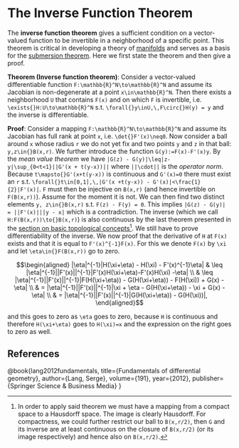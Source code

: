 # The Inverse Function Theorem

The **inverse function theorem** gives a sufficient condition on a vector-valued function to be invertible in a neighborhood of a specific point. This theorem is critical in developing a theory of [manifolds](manifolds.md) and serves as a basis for the [submersion theorem](submersion_theorem.md). Here we first state the theorem and then give a proof.

__Theorem (Inverse function theorem)__: Consider a vector-valued differentiable function ``F:\mathbb{R}^N\to\mathbb{R}^N`` and assume its Jacobian is non-degenerate at a point ``x\in\mathbb{R}^N``. Then there exists a neighborhood ``U`` that contains ``F(x)`` and on which ``F`` is invertible, i.e. ``\exists{}H:U\to\mathbb{R}^N`` s.t. ``\forall{}y\inU,\,F\circ{}H(y) = y`` and the inverse is differentiable.

__Proof__: Consider a mapping ``F:\mathbb{R}^N\to\mathbb{R}^N`` and assume its Jacobian has full rank at point ``x``, i.e. ``\det{}F'(x)\neq0``. Now consider a ball around ``x`` whose radius ``r`` we do not yet fix and two points ``y`` and ``z`` in that ball: ``y,z\in{}B(x,r)``. We further introduce the function ``G(y):=F(x)-F'(x)y``. By the *mean value theorem* we have ``|G(z) - G(y)|\leq|z-y|\sup_{0<t<1}||G'(x + t(y-x))||`` where ``||\cdot||`` is the *operator norm*. Because ``t\mapsto{}G'(x+t(y-x))`` is continuous and ``G'(x)=0`` there must exist an ``r`` s.t. ``\forall{}t\in[0,1],\,|G'(x +t(y-x)) - G'(x)|<\frac{1}{2}|F'(x)|``. ``F`` must then be injective on ``B(x,r)`` (and hence invertible on ``F(B(x,r))``). Assume for the moment it is not. We can then find two distinct elements ``y, z\in{}B(x,r)`` s.t. ``F(z) - F(y) = 0``. This implies ``|G(z) - G(y)| = ||F'(x)|||y - x|`` which is a contradiction.  The inverse (which we call ``H:F(B(x,r))\to{}B(x,r)``) is also continuous by the last theorem presented in the [section on basic topological concepts](basic_topology.md)[^1]. We still have to prove differentiability of the inverse. We now proof that the derivative of ``H`` at ``F(x)`` exists and that it is equal to ``F'(x)^{-1}F(x)``. For this we denote ``F(x)`` by ``\xi`` and let ``\eta\in{}F(B(x,r))`` go to zero.
```math
\begin{aligned}
    |\eta|^{-1}|H(\xi+\eta) - H(\xi) - F'(x)^{-1}\eta| & \leq |\eta|^{-1}||F'(x)||^{-1}|F'(x)H(\xi+\eta)-F'(x)H(\xi) -\eta| \\
                                            & \leq |\eta|^{-1}||F'(x)||^{-1}|F(H(\xi+\eta)) - G(H(\xi+\eta)) - F(H(\xi)) + G(x) - \eta| \\
                                            & = |\eta|^{-1}||F'(x)||^{-1}|\xi + \eta - G(H(\xi+\eta)) - \xi + G(x) - \eta| \\ 
                                            & = |\eta|^{-1}||F'(x)||^{-1}|G(H(\xi+\eta)) - G(H(\xi))|,
\end{aligned}
```
and this goes to zero as ``\eta`` goes to zero, because ``H`` is continuous and therefore ``H(\xi+\eta)`` goes to ``H(\xi)=x`` and the expression on the right goes to zero as well.

[^1]: In order to apply said theorem we must have a mapping from a compact space to a Hausdorff space. The image is clearly Hausdorff. For compactness, we could further restrict our ball to ``B(x,r/2)``, then ``G`` and its inverse are at least continuous on the closure of ``B(x,r/2)`` (or its image respectively) and hence also on ``B(x,r/2)``.


## References

@book{lang2012fundamentals,
  title={Fundamentals of differential geometry},
  author={Lang, Serge},
  volume={191},
  year={2012},
  publisher={Springer Science \& Business Media}
}